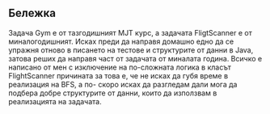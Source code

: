 ## Бележка
Задача Gym е от тазгодишният MJT курс, а задачата FligtScanner е от миналогодишният. Исках преди да направя домашно едно да се упражня 
отново в писането на тестове и структурите от данни в Java, затова реших да направя част от задачата от миналата година. Всичко е написано
от  мен с изключение на по-сложната логика в класът FlightScanner причината за това е, че не исках да губя време в реализация на BFS, а по-
скоро исках да разгледам дали мога да подбера добре структурите от данни, които да използвам в реализацията на задачата.